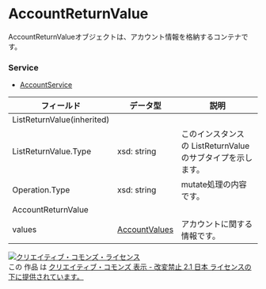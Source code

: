 # AccountReturnValue
AccountReturnValueオブジェクトは、アカウント情報を格納するコンテナです。
### Service
+ [AccountService](../services/AccountService.md)

| フィールド | データ型 | 説明 | 
|---|---|---|
| ListReturnValue(inherited)|||
| ListReturnValue.Type| xsd: string| このインスタンスの ListReturnValue<br>                        のサブタイプを示します。 |
| Operation.Type| xsd: string| mutate処理の内容です。 |
| AccountReturnValue|||
| values| <a href="./AccountValues.md">AccountValues</a>| アカウントに関する情報です。 |
<a rel="license" href="http://creativecommons.org/licenses/by-nd/2.1/jp/"><img alt="クリエイティブ・コモンズ・ライセンス" style="border-width:0" src="https://i.creativecommons.org/l/by-nd/2.1/jp/88x31.png" /></a><br />この 作品 は <a rel="license" href="http://creativecommons.org/licenses/by-nd/2.1/jp/">クリエイティブ・コモンズ 表示 - 改変禁止 2.1 日本 ライセンスの下に提供されています。</a>

